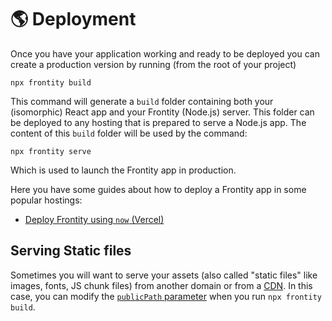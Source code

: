 # 🌎 Deployment

Once you have your application working and ready to be deployed you can create a production version by running \(from the root of your project\)

```text
npx frontity build
```

This command will generate a `build` folder containing both your \(isomorphic\) React app and your Frontity \(Node.js\) server. This folder can be deployed to any hosting that is prepared to serve a Node.js app. The content of this `build` folder will be used by the command:

```text
npx frontity serve
```

Which is used to launch the Frontity app in production.

Here you have some guides about how to deploy a Frontity app in some popular hostings:

* [Deploy Frontity using `now` \(Vercel\)](deploy-using-now-vercel.md)

## Serving Static files

Sometimes you will want to serve your assets \(also called "static files" like images, fonts, JS chunk files\) from another domain or from a [CDN](https://en.wikipedia.org/wiki/Content_delivery_network). In this case, you can modify the [`publicPath` parameter](../frontity-cli/build.md#the-%60--publicPath%60-option) when you run `npx frontity build`.

